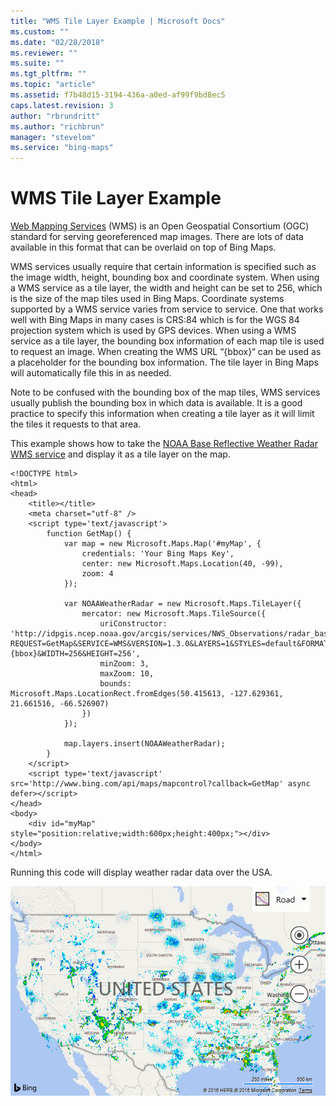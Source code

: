 ```yaml
---
title: "WMS Tile Layer Example | Microsoft Docs"
ms.custom: ""
ms.date: "02/28/2018"
ms.reviewer: ""
ms.suite: ""
ms.tgt_pltfrm: ""
ms.topic: "article"
ms.assetid: f7b48d15-3194-436a-a0ed-af99f9bd8ec5
caps.latest.revision: 3
author: "rbrundritt"
ms.author: "richbrun"
manager: "stevelom"
ms.service: "bing-maps"
---
```

# WMS Tile Layer Example
[Web Mapping Services](https://en.wikipedia.org/wiki/Web_Map_Service) (WMS) is an Open Geospatial Consortium (OGC) standard for serving georeferenced map images. There are lots of data available in this format that can be overlaid on top of Bing Maps. 

WMS services usually require that certain information is specified such as the image width, height, bounding box and coordinate system. When using a WMS service as a tile layer, the width and height can be set to 256, which is the size of the map tiles used in Bing Maps. Coordinate systems supported by a WMS service varies from service to service. One that works well with Bing Maps in many cases is CRS:84 which is for the WGS 84 projection system which is used by GPS devices. 
When using a WMS service as a tile layer, the bounding box information of each map tile is used to request an image. When creating the WMS URL “{bbox}“ can be used as a placeholder for the bounding box information. The tile layer in Bing Maps will automatically file this in as needed. 

Note to be confused with the bounding box of the map tiles, WMS services usually publish the bounding box in which data is available. It is a good practice to specify this information when creating a tile layer as it will limit the tiles it requests to that area. 

This example shows how to take the [NOAA Base Reflective Weather Radar WMS service](http://www.nws.noaa.gov/gis/services.html) and display it as a tile layer on the map. 

```
<!DOCTYPE html>
<html>
<head>
    <title></title>
    <meta charset="utf-8" />
	<script type='text/javascript'>
        function GetMap() {
            var map = new Microsoft.Maps.Map('#myMap', {
                credentials: 'Your Bing Maps Key',
                center: new Microsoft.Maps.Location(40, -99),
                zoom: 4
            });

            var NOAAWeatherRadar = new Microsoft.Maps.TileLayer({
                mercator: new Microsoft.Maps.TileSource({
                    uriConstructor: 'http://idpgis.ncep.noaa.gov/arcgis/services/NWS_Observations/radar_base_reflectivity/MapServer/WmsServer?REQUEST=GetMap&SERVICE=WMS&VERSION=1.3.0&LAYERS=1&STYLES=default&FORMAT=image/png&TRANSPARENT=TRUE&CRS=CRS:84&BBOX={bbox}&WIDTH=256&HEIGHT=256',
                    minZoom: 3,
                    maxZoom: 10,
                    bounds: Microsoft.Maps.LocationRect.fromEdges(50.415613, -127.629361, 21.661516, -66.526907)
                })
            });

            map.layers.insert(NOAAWeatherRadar);
        }
    </script>
    <script type='text/javascript' src='http://www.bing.com/api/maps/mapcontrol?callback=GetMap' async defer></script>
</head>
<body>
    <div id="myMap" style="position:relative;width:600px;height:400px;"></div>
</body>
</html>
```

Running this code will display weather radar data over the USA.

![BMV8_WMSTileLayerExample](../v8-web-control/media/bmv8-wmstilelayerexample.PNG)